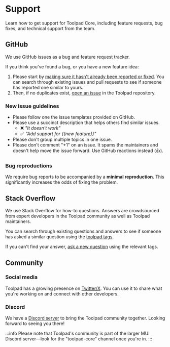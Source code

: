 # Support

<p class="description">Learn how to get support for Toolpad Core, including feature requests, bug fixes, and technical support from the team.</p>

## GitHub

We use GitHub issues as a bug and feature request tracker.

If you think you've found a bug, or you have a new feature idea:

1. Please start by [making sure it hasn't already been reported or fixed](https://github.com/mui/toolpad/issues?q=is%3Aopen+is%3Aclosed).
   You can search through existing issues and pull requests to see if someone has reported one similar to yours.
2. Then, if no duplicates exist, [open an issue](https://github.com/mui/toolpad/issues/new/choose) in the Toolpad repository.

### New issue guidelines

- Please follow one the issue templates provided on GitHub.
- Please use a succinct description that helps others find similar issues.
  - ❌ _"It doesn't work"_
  - ✅ _"Add support for {{new feature}}"_
- Please don't group multiple topics in one issue.
- Please don't comment "+1" on an issue. It spams the maintainers and doesn't help move the issue forward. Use GitHub reactions instead (👍).

### Bug reproductions

We require bug reports to be accompanied by a **minimal reproduction**.
This significantly increases the odds of fixing the problem.

## Stack Overflow

We use Stack Overflow for how-to questions. Answers are crowdsourced from expert developers in the Toolpad community as well as Toolpad maintainers.

You can search through existing questions and answers to see if someone has asked a similar question using the [toolpad tags](https://stackoverflow.com/questions/tagged/toolpad).

If you can't find your answer, [ask a new question](https://stackoverflow.com/questions/ask?tags=reactjs%20toolpad) using the relevant tags.

## Community

### Social media

Toolpad has a growing presence on [Twitter/X](https://twitter.com/Toolpad_).
You can use it to share what you're working on and connect with other developers.

### Discord

We have a [Discord server](https://mui.com/r/discord/) to bring the Toolpad community together.
Looking forward to seeing you there!

:::info
Please note that Toolpad's community is part of the larger MUI Discord server—look for the "toolpad-core" channel once you're in.
:::

